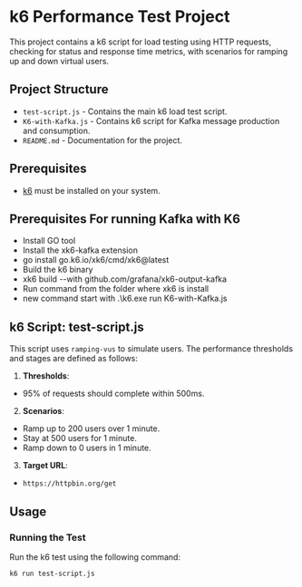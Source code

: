 # k6 Performance Test Project

This project contains a k6 script for load testing using HTTP requests, checking for status and response time metrics, with scenarios for ramping up and down virtual users.

## Project Structure

- `test-script.js` - Contains the main k6 load test script.
- `K6-with-Kafka.js` - Contains k6 script for Kafka message production and consumption.
- `README.md` - Documentation for the project.

## Prerequisites

- [k6](https://k6.io/docs/getting-started/installation/) must be installed on your system.

## Prerequisites For running Kafka with K6

- Install GO tool
- Install the xk6-kafka extension
- go install go.k6.io/xk6/cmd/xk6@latest
- Build the k6 binary
- xk6 build --with github.com/grafana/xk6-output-kafka
- Run command from the folder where xk6 is install
- new command start with .\k6.exe run K6-with-Kafka.js
  
## k6 Script: test-script.js

This script uses `ramping-vus` to simulate users. The performance thresholds and stages are defined as follows:

1. **Thresholds**:
- 95% of requests should complete within 500ms.

2. **Scenarios**:
- Ramp up to 200 users over 1 minute.
- Stay at 500 users for 1 minute.
- Ramp down to 0 users in 1 minute.

3. **Target URL**:
- `https://httpbin.org/get`

## Usage

### Running the Test

Run the k6 test using the following command:
```bash
k6 run test-script.js
